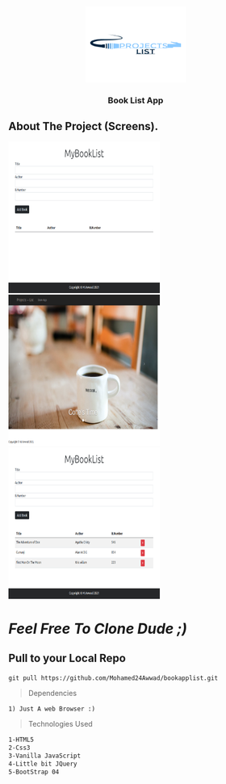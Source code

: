 
<!-- PROJECT LOGO -->
<p align="center">
  <a href="img/logo.png">
    <img src="img/logo.png" alt="Logo" width="200" height="150">
  </a>

  <h3 align="center">Book List App </h3>


  <!-- About The Project-->
## About The Project (Screens).

<a href="img/BookImg.png">
    <img src="img/BookImg.png" alt="Logo" width="300" height="300">
  </a>
  <a href="img/landingPage.png">
    <img src="img/landingPage.png" alt="Logo" width="300" height="300">
  </a>
  </a>
  <a href="img/bookadded.png">
    <img src="img/bookadded.png" alt="Logo" width="300" height="300">
  </a>
  

  
  _Feel Free To Clone Dude ;)_ 
==============================
Pull to your Local Repo 
-----------------------
```
git pull https://github.com/Mohamed24Awwad/bookapplist.git 

```


>Dependencies
```
1) Just A web Browser :)
```

>Technologies Used
```
1-HTML5
2-Css3
3-Vanilla JavaScript
4-Little bit JQuery 
5-BootStrap 04
```
  

